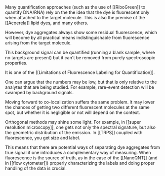 Many quantification approaches (such as the use of [[RiboGreen]] to quantify DNA/RNA) rely on the the idea that the dye is fluorescent only when attached to the target molecule. This is also the premise of the [[Acoerela]] lipid dyes, and many others. 

However, dye aggregates always show some residual fluorescence, which will become by all practical means indistinguishable from fluorescence arising from the target molecule. 

This background signal can be quantified (running a blank sample, where no targets are present) but it can't be removed from purely spectroscopic properties. 

It is one of the [[Limitations of Fluorescence Labeling for Quantification]]. 

One can argue that the numbers may be low, but that is only relative to the analytes that are being studied. For example, rare-event detection will be swamped by background signals. 

Moving forward to co-localization suffers the same problem. It may lower the chances of getting two different fluorescent molecules at the same spot, but whether it is negligible or not will depend on the context. 

Orthogonal methods may shine some light. For example, in [[super resolution microscopy]], one gets not only the spectral signature, but also the geometric distribution of the emission. In [[TRPS]] coupled with fluorescence, you get size and label. 

This means that there are potential ways of separating dye aggregates from true signal if one introduces a complementary way of measuring. When fluorescence is the source of truth, as in the case of the [[NanoQNT]] (and in [[flow cytometer]]) properly characterizing the labels and doing proper handling of the data is crucial. 